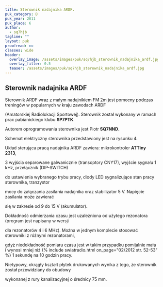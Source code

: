 ```yaml
---
title: Sterownik nadajnika ARDF.
puk_category: D
puk_year: 2011
puk_place: 6
author: 
  - sq7hjb
tagline: ""
layout: puk
proofread: no
classes: wide
header:
  overlay_image: /assets/images/puk/sq7hjb_sterownik_nadajnika_ardf.jpg
  overlay_filter: 0.5
  teaser: /assets/images/puk/sq7hjb_sterownik_nadajnika_ardf.jpg
---
```






 







Sterownik nadajnika ARDF
------------------------





 Sterownik ARDF wraz z małym nadajnikiem FM 2m jest pomocny podczas treningów w popularnych w kraju zawodach ARDF

 (Amatorskiej Radiolokacji Sportowej). Sterownik został wykonany w ramach prac pabianickiego klubu **SP7PTK**.

 Autorem oprogramowania sterownika jest Piotr **SQ7NND**.






 Schemat elektryczny sterownika przedstawiony jest na rysunku 4.






 Układ sterująca pracą nadajnika ARDF zawiera: mikrokontroler **ATTiny 2313**,

 3 wyjścia separowane galwanicznie (transoptory CNY17), wyjście sygnału 1 kHz, przełącznik (DIP-SWITCH)

 do ustawienia wybranego trybu pracy, diody LED sygnalizujące stan pracy sterownika, tranzystor

 mocy do załączania zasilania nadajnika oraz stabilizator 5 V. Napięcie zasilania może zawierać

 się w zakresie od 9 do 15 V (akumulator).

 




 Dokładność odmierzania czasu jest uzależniona od użytego rezonatora (program jest napisany w wersji

 dla rezonatorów 4 i 6 MHz). Można w jednym komplecie stosować sterowniki z różnymi rezonatorami,

 gdyż niedokładność pomiaru czasu jest w takim przypadku pomijalnie mała i wynosi mniej niż
{% include swiatradio.html on_page="02/2012 str. 52-53" %}
 1 sekundę na 10 godzin pracy.






 Nietypowy, okrągły kształt płytek drukowanych wynika z tego, że sterownik został przewidziany do obudowy

 wykonanej z rury kanalizacyjnej o średnicy 75 mm.









 





 


